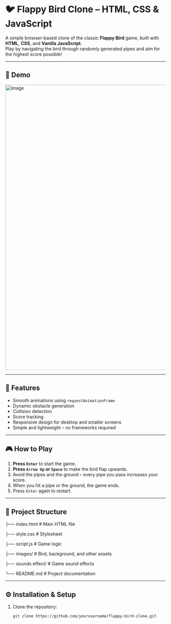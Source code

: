# 🐦 Flappy Bird Clone – HTML, CSS & JavaScript

A simple browser-based clone of the classic **Flappy Bird** game, built with **HTML**, **CSS**, and **Vanilla JavaScript**.  
Play by navigating the bird through randomly generated pipes and aim for the highest score possible!

---

## 📸 Demo
<img width="1918" height="893" alt="image" src="https://github.com/user-attachments/assets/35290800-f4ab-4761-95f1-36fb80b45220" />


---

## 🎯 Features
- Smooth animations using `requestAnimationFrame`
- Dynamic obstacle generation
- Collision detection
- Score tracking
- Responsive design for desktop and smaller screens
- Simple and lightweight – no frameworks required

---

## 🎮 How to Play
1. **Press `Enter`** to start the game.
2. **Press `Arrow Up` or `Space`** to make the bird flap upwards.
3. Avoid the pipes and the ground – every pipe you pass increases your score.
4. When you hit a pipe or the ground, the game ends.
5. Press `Enter` again to restart.

---

## 📂 Project Structure
├── index.html # Main HTML file

├── style.css # Stylesheet

├── script.js # Game logic

├── images/ # Bird, background, and other assets

├── sounds effect/ # Game sound effects

└── README.md # Project documentation

---

## ⚙️ Installation & Setup
1. Clone the repository:
   ```bash
   git clone https://github.com/yourusername/flappy-bird-clone.git
